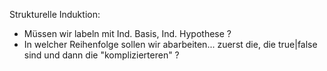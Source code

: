 Strukturelle Induktion:
- Müssen wir labeln mit Ind. Basis, Ind. Hypothese ?
- In welcher Reihenfolge sollen wir abarbeiten... zuerst die, die true|false sind und dann die "komplizierteren" ?
